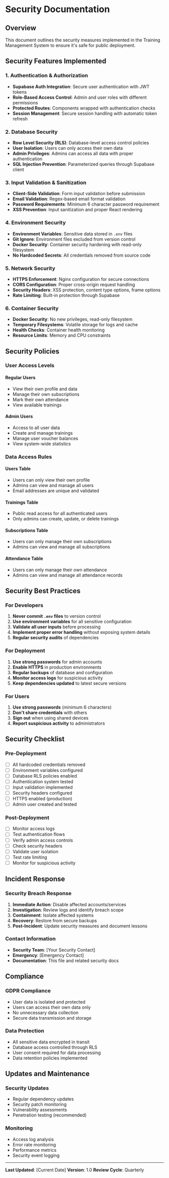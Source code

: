 # Security Documentation

## Overview
This document outlines the security measures implemented in the Training Management System to ensure it's safe for public deployment.

## Security Features Implemented

### 1. Authentication & Authorization
- **Supabase Auth Integration**: Secure user authentication with JWT tokens
- **Role-Based Access Control**: Admin and user roles with different permissions
- **Protected Routes**: Components wrapped with authentication checks
- **Session Management**: Secure session handling with automatic token refresh

### 2. Database Security
- **Row Level Security (RLS)**: Database-level access control policies
- **User Isolation**: Users can only access their own data
- **Admin Privileges**: Admins can access all data with proper authentication
- **SQL Injection Prevention**: Parameterized queries through Supabase client

### 3. Input Validation & Sanitization
- **Client-Side Validation**: Form input validation before submission
- **Email Validation**: Regex-based email format validation
- **Password Requirements**: Minimum 6 character password requirement
- **XSS Prevention**: Input sanitization and proper React rendering

### 4. Environment Security
- **Environment Variables**: Sensitive data stored in `.env` files
- **Git Ignore**: Environment files excluded from version control
- **Docker Security**: Container security hardening with read-only filesystem
- **No Hardcoded Secrets**: All credentials removed from source code

### 5. Network Security
- **HTTPS Enforcement**: Nginx configuration for secure connections
- **CORS Configuration**: Proper cross-origin request handling
- **Security Headers**: XSS protection, content type options, frame options
- **Rate Limiting**: Built-in protection through Supabase

### 6. Container Security
- **Docker Security**: No new privileges, read-only filesystem
- **Temporary Filesystems**: Volatile storage for logs and cache
- **Health Checks**: Container health monitoring
- **Resource Limits**: Memory and CPU constraints

## Security Policies

### User Access Levels

#### Regular Users
- View their own profile and data
- Manage their own subscriptions
- Mark their own attendance
- View available trainings

#### Admin Users
- Access to all user data
- Create and manage trainings
- Manage user voucher balances
- View system-wide statistics

### Data Access Rules

#### Users Table
- Users can only view their own profile
- Admins can view and manage all users
- Email addresses are unique and validated

#### Trainings Table
- Public read access for all authenticated users
- Only admins can create, update, or delete trainings

#### Subscriptions Table
- Users can only manage their own subscriptions
- Admins can view and manage all subscriptions

#### Attendance Table
- Users can only manage their own attendance
- Admins can view and manage all attendance records

## Security Best Practices

### For Developers
1. **Never commit `.env` files** to version control
2. **Use environment variables** for all sensitive configuration
3. **Validate all user inputs** before processing
4. **Implement proper error handling** without exposing system details
5. **Regular security audits** of dependencies

### For Deployment
1. **Use strong passwords** for admin accounts
2. **Enable HTTPS** in production environments
3. **Regular backups** of database and configuration
4. **Monitor access logs** for suspicious activity
5. **Keep dependencies updated** to latest secure versions

### For Users
1. **Use strong passwords** (minimum 6 characters)
2. **Don't share credentials** with others
3. **Sign out** when using shared devices
4. **Report suspicious activity** to administrators

## Security Checklist

### Pre-Deployment
- [ ] All hardcoded credentials removed
- [ ] Environment variables configured
- [ ] Database RLS policies enabled
- [ ] Authentication system tested
- [ ] Input validation implemented
- [ ] Security headers configured
- [ ] HTTPS enabled (production)
- [ ] Admin user created and tested

### Post-Deployment
- [ ] Monitor access logs
- [ ] Test authentication flows
- [ ] Verify admin access controls
- [ ] Check security headers
- [ ] Validate user isolation
- [ ] Test rate limiting
- [ ] Monitor for suspicious activity

## Incident Response

### Security Breach Response
1. **Immediate Action**: Disable affected accounts/services
2. **Investigation**: Review logs and identify breach scope
3. **Containment**: Isolate affected systems
4. **Recovery**: Restore from secure backups
5. **Post-Incident**: Update security measures and document lessons

### Contact Information
- **Security Team**: [Your Security Contact]
- **Emergency**: [Emergency Contact]
- **Documentation**: This file and related security docs

## Compliance

### GDPR Compliance
- User data is isolated and protected
- Users can access their own data only
- No unnecessary data collection
- Secure data transmission and storage

### Data Protection
- All sensitive data encrypted in transit
- Database access controlled through RLS
- User consent required for data processing
- Data retention policies implemented

## Updates and Maintenance

### Security Updates
- Regular dependency updates
- Security patch monitoring
- Vulnerability assessments
- Penetration testing (recommended)

### Monitoring
- Access log analysis
- Error rate monitoring
- Performance metrics
- Security event logging

---

**Last Updated**: [Current Date]
**Version**: 1.0
**Review Cycle**: Quarterly
